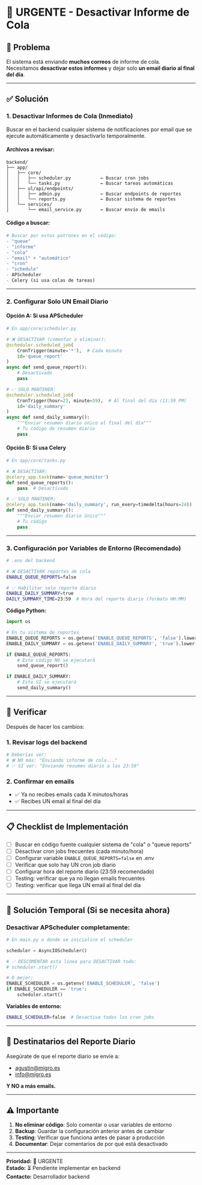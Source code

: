 # 🔴 URGENTE - Desactivar Informe de Cola

## 🎯 Problema

El sistema está enviando **muchos correos** de informe de cola.  
Necesitamos **desactivar estos informes** y dejar solo **un email diario al final del día**.

---

## ✅ Solución

### **1. Desactivar Informes de Cola** (Inmediato)

Buscar en el backend cualquier sistema de notificaciones por email que se ejecute automáticamente y desactivarlo temporalmente.

#### **Archivos a revisar:**
```
backend/
├── app/
│   ├── core/
│   │   ├── scheduler.py           ← Buscar cron jobs
│   │   └── tasks.py               ← Buscar tareas automáticas
│   ├── ul/api/endpoints/
│   │   ├── admin.py               ← Buscar endpoints de reportes
│   │   └── reports.py             ← Buscar sistema de reportes
│   └── services/
│       └── email_service.py       ← Buscar envío de emails
```

#### **Código a buscar:**

```python
# Buscar por estos patrones en el código:
- "queue"
- "informe"
- "cola"
- "email" + "automático"
- "cron"
- "schedule"
- APScheduler
- Celery (si usa colas de tareas)
```

---

### **2. Configurar Solo UN Email Diario**

#### **Opción A: Si usa APScheduler**

```python
# En app/core/scheduler.py

# ❌ DESACTIVAR (comentar o eliminar):
@scheduler.scheduled_job(
    CronTrigger(minute='*'),  # Cada minuto
    id='queue_report'
)
async def send_queue_report():
    # Desactivado
    pass

# ✅ SOLO MANTENER:
@scheduler.scheduled_job(
    CronTrigger(hour=23, minute=59),  # Al final del día (11:59 PM)
    id='daily_summary'
)
async def send_daily_summary():
    """Enviar resumen diario único al final del día"""
    # Tu código de resumen diario
    pass
```

#### **Opción B: Si usa Celery**

```python
# En app/core/tasks.py

# ❌ DESACTIVAR:
@celery_app.task(name='queue_monitor')
def send_queue_reports():
    pass  # Desactivado

# ✅ SOLO MANTENER:
@celery_app.task(name='daily_summary', run_every=timedelta(hours=24))
def send_daily_summary():
    """Enviar resumen diario único"""
    # Tu código
    pass
```

---

### **3. Configuración por Variables de Entorno** (Recomendado)

```bash
# .env del backend

# ❌ DESACTIVAR reportes de cola
ENABLE_QUEUE_REPORTS=false

# ✅ Habilitar solo reporte diario
ENABLE_DAILY_SUMMARY=true
DAILY_SUMMARY_TIME=23:59  # Hora del reporte diario (formato HH:MM)
```

**Código Python:**
```python
import os

# En tu sistema de reportes
ENABLE_QUEUE_REPORTS = os.getenv('ENABLE_QUEUE_REPORTS', 'false').lower() == 'true'
ENABLE_DAILY_SUMMARY = os.getenv('ENABLE_DAILY_SUMMARY', 'true').lower() == 'true'

if ENABLE_QUEUE_REPORTS:
    # Este código NO se ejecutará
    send_queue_report()

if ENABLE_DAILY_SUMMARY:
    # Este SÍ se ejecutará
    send_daily_summary()
```

---

## 🧪 Verificar

Después de hacer los cambios:

### **1. Revisar logs del backend**
```bash
# Deberías ver:
# ❌ NO más: "Enviando informe de cola..."
# ✅ SÍ ver: "Enviando resumen diario a las 23:59"
```

### **2. Confirmar en emails**
- ✅ Ya no recibes emails cada X minutos/horas
- ✅ Recibes UN email al final del día

---

## 📋 Checklist de Implementación

- [ ] Buscar en código fuente cualquier sistema de "cola" o "queue reports"
- [ ] Desactivar cron jobs frecuentes (cada minuto/hora)
- [ ] Configurar variable `ENABLE_QUEUE_REPORTS=false` en .env
- [ ] Verificar que solo hay UN cron job diario
- [ ] Configurar hora del reporte diario (23:59 recomendado)
- [ ] Testing: verificar que ya no llegan emails frecuentes
- [ ] Testing: verificar que llega UN email al final del día

---

## 🚨 Solución Temporal (Si se necesita ahora)

### **Desactivar APScheduler completamente:**

```python
# En main.py o donde se inicialice el scheduler

scheduler = AsyncIOScheduler()

# ✅ DESCOMENTAR esta línea para DESACTIVAR todo:
# scheduler.start()

# O mejor:
ENABLE_SCHEDULER = os.getenv('ENABLE_SCHEDULER', 'false')
if ENABLE_SCHEDULER == 'true':
    scheduler.start()
```

**Variables de entorno:**
```bash
ENABLE_SCHEDULER=false  # Desactiva todos los cron jobs
```

---

## 📧 Destinatarios del Reporte Diario

Asegúrate de que el reporte diario se envíe a:
- agustin@migro.es
- info@migro.es

**Y NO a más emails.**

---

## ⚠️ Importante

1. **No eliminar código**: Solo comentar o usar variables de entorno
2. **Backup**: Guardar la configuración anterior antes de cambiar
3. **Testing**: Verificar que funciona antes de pasar a producción
4. **Documentar**: Dejar comentarios de por qué está desactivado

---

**Prioridad:** 🔴 URGENTE  
**Estado:** ⏳ Pendiente implementar en backend  
**Contacto:** Desarrollador backend

